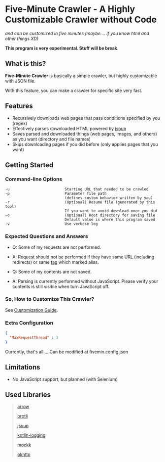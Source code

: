 # Five-Minute Crawler - A Highly Customizable Crawler without Code
_and can be customized in five minutes (maybe.... if you know html and other things XD)_

**This program is very experimental. Stuff will be break.**

## What is this?

**Five-Minute Crawler** is basically a simple crawler, but highly customizable with JSON file.

With this feature, you can make a crawler for specific site very fast.

## Features

- Recursively downloads web pages that pass conditions specified by you (regex)
- Effectively parses downloaded HTML powered by [jsoup](https://github.com/jhy/jsoup)
- Saves parsed and downloaded things (web pages, images, and others) as you want (directory and file names)
- Skips downloading pages if you did before (only applies pages that you want)

## Getting Started

### Command-line Options

    -u                         Starting URL that needed to be crawled
    -p                         Parameter file path
                               (defines custom behavior written by you)
    -r                         (Optional) Resume file (generated by this tool)
                               If you want to avoid download once you did
    -o                         (Optional) Root directory for saving file
                               Default value is where this program saved
    -v                         Use verbose log

### Expected Questions and Answers

- Q: Some of my requests are not performed. 
- A: Request should not be performed if they have same URL (including redirects) or same [tag](GUIDE.md#Tag) which marked alias.


- Q: Some of my contents are not saved.
- A: Parsing is currently performed without JavaScript. Please verify your contents is still visible when turn JavaScript off.


### So, How to Customize This Crawler?
See [Customization Guide](/GUIDE.md).

### Extra Configuration

```json
{
  "MaxRequestThread" : 3
}
```

Currently, that's all.... Can be modified at fivemin.config.json

## Limitations

- No JavaScript support, but planned (with Selenium)

## Used Libraries

> [arrow](https://github.com/arrow-kt/arrow)
>
> [brotli](https://github.com/google/brotli) 
>
>[jsoup](https://github.com/jhy/jsoup)
>
>[kotlin-logging](https://github.com/MicroUtils/kotlin-logging)
>
>[mockk](https://github.com/mockk/mockk)
>
>[okhttp](https://github.com/square/okhttp)

